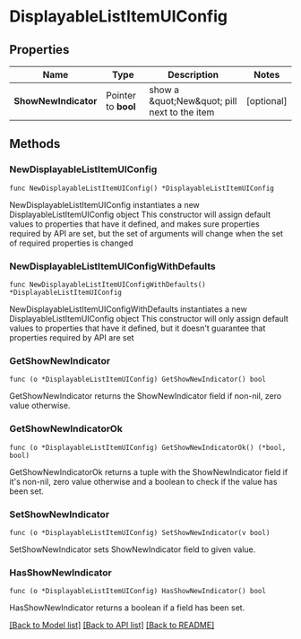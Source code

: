 # DisplayableListItemUIConfig

## Properties

Name | Type | Description | Notes
------------ | ------------- | ------------- | -------------
**ShowNewIndicator** | Pointer to **bool** | show a \&quot;New\&quot; pill next to the item | [optional] 

## Methods

### NewDisplayableListItemUIConfig

`func NewDisplayableListItemUIConfig() *DisplayableListItemUIConfig`

NewDisplayableListItemUIConfig instantiates a new DisplayableListItemUIConfig object
This constructor will assign default values to properties that have it defined,
and makes sure properties required by API are set, but the set of arguments
will change when the set of required properties is changed

### NewDisplayableListItemUIConfigWithDefaults

`func NewDisplayableListItemUIConfigWithDefaults() *DisplayableListItemUIConfig`

NewDisplayableListItemUIConfigWithDefaults instantiates a new DisplayableListItemUIConfig object
This constructor will only assign default values to properties that have it defined,
but it doesn't guarantee that properties required by API are set

### GetShowNewIndicator

`func (o *DisplayableListItemUIConfig) GetShowNewIndicator() bool`

GetShowNewIndicator returns the ShowNewIndicator field if non-nil, zero value otherwise.

### GetShowNewIndicatorOk

`func (o *DisplayableListItemUIConfig) GetShowNewIndicatorOk() (*bool, bool)`

GetShowNewIndicatorOk returns a tuple with the ShowNewIndicator field if it's non-nil, zero value otherwise
and a boolean to check if the value has been set.

### SetShowNewIndicator

`func (o *DisplayableListItemUIConfig) SetShowNewIndicator(v bool)`

SetShowNewIndicator sets ShowNewIndicator field to given value.

### HasShowNewIndicator

`func (o *DisplayableListItemUIConfig) HasShowNewIndicator() bool`

HasShowNewIndicator returns a boolean if a field has been set.


[[Back to Model list]](../README.md#documentation-for-models) [[Back to API list]](../README.md#documentation-for-api-endpoints) [[Back to README]](../README.md)


